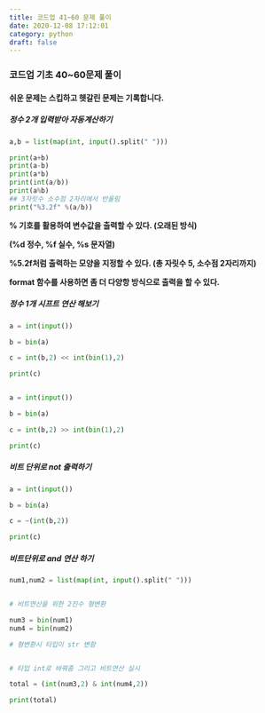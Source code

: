 ```yaml
---
title: 코드업 41~60 문제 풀이
date: 2020-12-08 17:12:01
category: python
draft: false
---
```


### 코드업 기초 40~60문제 풀이

#### 쉬운 문제는 스킵하고 헷갈린 문제는 기록합니다.

##### 정수 2개 입력받아 자동계산하기

```python
a,b = list(map(int, input().split(" ")))

print(a+b)
print(a-b)
print(a*b)
print(int(a/b))
print(a%b)
## 3자릿수 소수점 2자리에서 반올림
print("%3.2f" %(a/b))


```

**% 기호를 활용하여 변수값을 출력할 수 있다. (오래된 방식)**

**(%d 정수, %f 실수, %s 문자열)**

**%5.2f처럼 출력하는 모양을 지정할 수 있다. (총 자릿수 5, 소수점 2자리까지)**

**format 함수를 사용하면 좀 더 다양항 방식으로 출력을 할 수 있다.**

##### 정수 1개 시프트 연산 해보기

```python
a = int(input())

b = bin(a)

c = int(b,2) << int(bin(1),2)

print(c)


a = int(input())

b = bin(a)

c = int(b,2) >> int(bin(1),2)

print(c)

```

##### 비트 단위로 not 출력하기

```python
a = int(input())

b = bin(a)

c = ~(int(b,2))

print(c)
```

##### 비트단위로 and 연산 하기

```python
num1,num2 = list(map(int, input().split(" ")))


# 비트연산을 위한 2진수 형변환

num3 = bin(num1)
num4 = bin(num2)

# 형변환시 타입이 str 변함


# 타입 int로 바꿔줌 그리고 비트연산 실시

total = (int(num3,2) & int(num4,2))

print(total)
```

[파이썬 비트연산 참고 사이트]: https://wikidocs.net/20704
